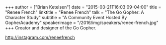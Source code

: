 +++
author = ["Brian Ketelsen"]
date = "2015-03-21T16:03:09-04:00"
title = "Renee French"
linktitle = "Renee French"
talk = "The Go Gopher: A Character Study"
subtitle = "A Community Event Hosted By GopherAcademy"
speakerimage = "/2016/img/speakers/renee-french.jpg"
+++
Creator and designer of the Go Gopher.

http://instagram.com/reneefrench